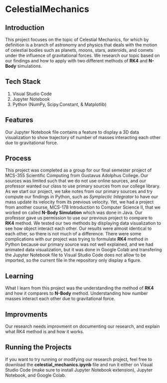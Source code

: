 # CelestialMechanics

## Introduction

This project focuses on the topic of Celestial Mechanics, for which by definition is a branch of astronomy and physics that deals with the motion of celestial bodies such as planets, moons, stars, asteroids, and comets under the influence of gravitational forces. We research our topic based on our findings and how to apply with two different methods of **RK4** and **N-Body** simulations.

## Tech Stack
1. Visual Studio Code
2. Jupyter Notebook
3. Python (NumPy, Scipy.Constant, & Matplotlib)

## Features
Our Jupyter Notebook file contains a feature to display a 3D data visualization to show trajectory of number of masses interacting each other due to gravitational force.

## Process
This project was completed as a group for our final semester project of MCS-355 Scientific Computing from Gustavus Adolphus College. Our sources was limited such that we do not use online sources, and our professor wanted our class to use primary sources from our college library. As we start our project, we take notes from our primary sources and try compute our findings in Python, such as *Symplectic Integrator* to have our mass update its velocity from its previous velocity. Yet, we had a project from another course, MCS-178 Introduction to Computer Science II, that we worked on called **N-Body Simulation** which was done in Java. Our professor gave us permission to use our previous project to compare to **RK4** method. We tested our two methods by displaying data visualization to see how object interact each other. Our results were almost identical to each other, so there is not much of a difference. There were some complications with our project was trying to formulate **RK4** method in Python because our primary source was not well explained, and we had animated data visualization, but it was done in Google Colab and transfering the Jupyter Notebook file to Visual Studio Code does not allow to be imported, so the current file in the repository only display a figure.

## Learning
What I learn from this project was the understanding the method of **RK4** and how it compares to **N-Body** method. Understanding how number masses interact each other due to gravitational force.

## Improvments
Our research needs improvment on documenting our research, and explain what RK4 method is and how it works. 

## Running the Projects
If you want to try running or modifying our research project, feel free to download the **celestial_mechanics.ipynb** file and run it either on Visual Studio Code (make sure to install Jupyter Notebook extension), Jupyter Notebook, and Google Colab.

